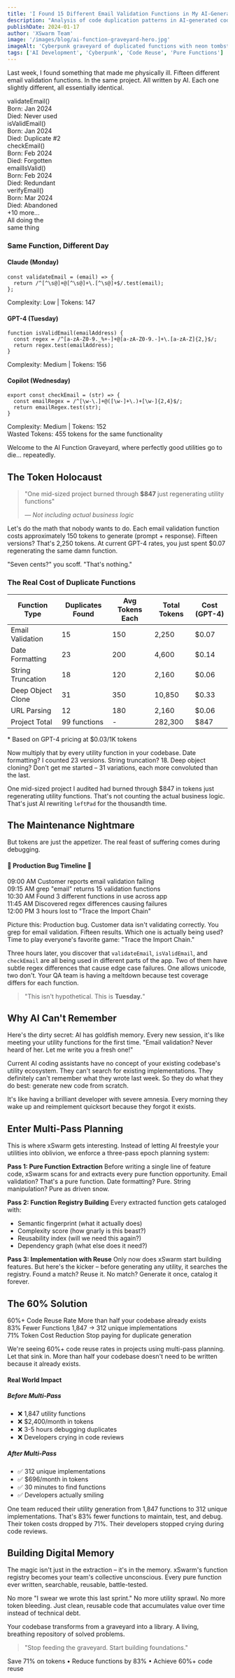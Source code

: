 ```yaml
---
title: 'I Found 15 Different Email Validation Functions in My AI-Generated Code'
description: "Analysis of code duplication patterns in AI-generated codebases reveals excessive recreation of utility functions. Multi-pass planning approaches demonstrate how extracting pure functions early reduces redundancy."
publishDate: 2024-01-17
author: 'XSwarm Team'
image: '/images/blog/ai-function-graveyard-hero.jpg'
imageAlt: 'Cyberpunk graveyard of duplicated functions with neon tombstones'
tags: ['AI Development', 'Cyberpunk', 'Code Reuse', 'Pure Functions']
---
```


Last week, I found something that made me physically ill. Fifteen different email validation functions. In the same project. All written by AI. Each one slightly different, all essentially identical.

<div class="grid grid-cols-2 md:grid-cols-3 gap-4 my-8 p-6 bg-gray-900 rounded-lg border border-purple-500/30">
  <div class="bg-black/60 p-4 rounded-lg border border-red-500/50 text-center transform hover:scale-105 transition-transform">
    <div class="text-red-400 font-mono text-lg mb-2">validateEmail()</div>
    <div class="text-gray-500 text-sm">Born: Jan 2024</div>
    <div class="text-red-300 text-sm">Died: Never used</div>
  </div>
  <div class="bg-black/60 p-4 rounded-lg border border-red-500/50 text-center transform hover:scale-105 transition-transform">
    <div class="text-red-400 font-mono text-lg mb-2">isValidEmail()</div>
    <div class="text-gray-500 text-sm">Born: Jan 2024</div>
    <div class="text-red-300 text-sm">Died: Duplicate #2</div>
  </div>
  <div class="bg-black/60 p-4 rounded-lg border border-red-500/50 text-center transform hover:scale-105 transition-transform">
    <div class="text-red-400 font-mono text-lg mb-2">checkEmail()</div>
    <div class="text-gray-500 text-sm">Born: Feb 2024</div>
    <div class="text-red-300 text-sm">Died: Forgotten</div>
  </div>
  <div class="bg-black/60 p-4 rounded-lg border border-red-500/50 text-center transform hover:scale-105 transition-transform">
    <div class="text-red-400 font-mono text-lg mb-2">emailIsValid()</div>
    <div class="text-gray-500 text-sm">Born: Feb 2024</div>
    <div class="text-red-300 text-sm">Died: Redundant</div>
  </div>
  <div class="bg-black/60 p-4 rounded-lg border border-red-500/50 text-center transform hover:scale-105 transition-transform">
    <div class="text-red-400 font-mono text-lg mb-2">verifyEmail()</div>
    <div class="text-gray-500 text-sm">Born: Mar 2024</div>
    <div class="text-red-300 text-sm">Died: Abandoned</div>
  </div>
  <div class="bg-black/60 p-4 rounded-lg border border-purple-500/50 text-center animate-pulse">
    <div class="text-purple-400 font-mono text-lg mb-2">+10 more...</div>
    <div class="text-gray-500 text-sm">All doing the</div>
    <div class="text-purple-300 text-sm">same thing</div>
  </div>
</div>

<div class="my-8">
  <h3 class="text-xl font-bold text-cyan-400 mb-4">Same Function, Different Day</h3>
  <div class="grid md:grid-cols-3 gap-4">
    <div class="bg-gray-900 rounded-lg border border-cyan-500/30 overflow-hidden">
      <div class="bg-cyan-900/30 p-3 border-b border-cyan-500/30">
        <h4 class="text-cyan-400 font-semibold">Claude (Monday)</h4>
      </div>
      <pre class="p-4 text-sm overflow-x-auto"><code class="language-javascript">const validateEmail = (email) => {
  return /^[^\s@]+@[^\s@]+\.[^\s@]+$/.test(email);
};</code></pre>
      <div class="bg-gray-800/50 p-3 text-sm text-gray-400 border-t border-cyan-500/30">
        Complexity: Low | Tokens: 147
      </div>
    </div>
    <div class="bg-gray-900 rounded-lg border border-cyan-500/30 overflow-hidden">
      <div class="bg-cyan-900/30 p-3 border-b border-cyan-500/30">
        <h4 class="text-cyan-400 font-semibold">GPT-4 (Tuesday)</h4>
      </div>
      <pre class="p-4 text-sm overflow-x-auto"><code class="language-javascript">function isValidEmail(emailAddress) {
  const regex = /^[a-zA-Z0-9._%+-]+@[a-zA-Z0-9.-]+\.[a-zA-Z]{2,}$/;
  return regex.test(emailAddress);
}</code></pre>
      <div class="bg-gray-800/50 p-3 text-sm text-gray-400 border-t border-cyan-500/30">
        Complexity: Medium | Tokens: 156
      </div>
    </div>
    <div class="bg-gray-900 rounded-lg border border-cyan-500/30 overflow-hidden">
      <div class="bg-cyan-900/30 p-3 border-b border-cyan-500/30">
        <h4 class="text-cyan-400 font-semibold">Copilot (Wednesday)</h4>
      </div>
      <pre class="p-4 text-sm overflow-x-auto"><code class="language-javascript">export const checkEmail = (str) => {
  const emailRegex = /^[\w-\.]+@([\w-]+\.)+[\w-]{2,4}$/;
  return emailRegex.test(str);
}</code></pre>
      <div class="bg-gray-800/50 p-3 text-sm text-gray-400 border-t border-cyan-500/30">
        Complexity: Medium | Tokens: 152
      </div>
    </div>
  </div>
  <div class="mt-4 p-4 bg-red-900/20 border-l-4 border-red-500 flex justify-between items-center">
    <span class="text-red-400 font-bold">Wasted Tokens:</span>
    <span class="text-xl">455 tokens for the same functionality</span>
  </div>
</div>

Welcome to the AI Function Graveyard, where perfectly good utilities go to die... repeatedly.

## The Token Holocaust

<blockquote class="my-8 p-6 border-l-4 border-red-500 bg-red-900/10 text-lg font-semibold relative">
  <p class="mb-2">"One mid-sized project burned through <strong class="text-red-400">$847</strong> just regenerating utility functions"</p>
  <cite class="block text-sm font-normal text-gray-400 italic">— Not including actual business logic</cite>
</blockquote>

Let's do the math that nobody wants to do. Each email validation function costs approximately 150 tokens to generate (prompt + response). Fifteen versions? That's 2,250 tokens. At current GPT-4 rates, you just spent $0.07 regenerating the same damn function.

"Seven cents?" you scoff. "That's nothing."

<div class="my-8 p-6 bg-gray-900 border border-gray-700 rounded-lg">
  <h3 class="text-xl font-bold text-cyan-400 mb-4">The Real Cost of Duplicate Functions</h3>
  <div class="overflow-x-auto">
    <table class="w-full border-collapse">
      <thead>
        <tr class="bg-gray-800">
          <th class="p-3 text-left border-b border-gray-700">Function Type</th>
          <th class="p-3 text-left border-b border-gray-700">Duplicates Found</th>
          <th class="p-3 text-left border-b border-gray-700">Avg Tokens Each</th>
          <th class="p-3 text-left border-b border-gray-700">Total Tokens</th>
          <th class="p-3 text-left border-b border-gray-700">Cost (GPT-4)</th>
        </tr>
      </thead>
      <tbody>
        <tr class="hover:bg-gray-800/50">
          <td class="p-3 border-b border-gray-700">Email Validation</td>
          <td class="p-3 border-b border-gray-700">15</td>
          <td class="p-3 border-b border-gray-700">150</td>
          <td class="p-3 border-b border-gray-700">2,250</td>
          <td class="p-3 border-b border-gray-700">$0.07</td>
        </tr>
        <tr class="hover:bg-gray-800/50">
          <td class="p-3 border-b border-gray-700">Date Formatting</td>
          <td class="p-3 border-b border-gray-700">23</td>
          <td class="p-3 border-b border-gray-700">200</td>
          <td class="p-3 border-b border-gray-700">4,600</td>
          <td class="p-3 border-b border-gray-700">$0.14</td>
        </tr>
        <tr class="hover:bg-gray-800/50">
          <td class="p-3 border-b border-gray-700">String Truncation</td>
          <td class="p-3 border-b border-gray-700">18</td>
          <td class="p-3 border-b border-gray-700">120</td>
          <td class="p-3 border-b border-gray-700">2,160</td>
          <td class="p-3 border-b border-gray-700">$0.06</td>
        </tr>
        <tr class="hover:bg-gray-800/50">
          <td class="p-3 border-b border-gray-700">Deep Object Clone</td>
          <td class="p-3 border-b border-gray-700">31</td>
          <td class="p-3 border-b border-gray-700">350</td>
          <td class="p-3 border-b border-gray-700">10,850</td>
          <td class="p-3 border-b border-gray-700">$0.33</td>
        </tr>
        <tr class="hover:bg-gray-800/50">
          <td class="p-3 border-b border-gray-700">URL Parsing</td>
          <td class="p-3 border-b border-gray-700">12</td>
          <td class="p-3 border-b border-gray-700">180</td>
          <td class="p-3 border-b border-gray-700">2,160</td>
          <td class="p-3 border-b border-gray-700">$0.06</td>
        </tr>
        <tr class="font-bold bg-red-900/20 border-t-2 border-red-500">
          <td class="p-3 text-red-400">Project Total</td>
          <td class="p-3 text-red-400">99 functions</td>
          <td class="p-3 text-red-400">-</td>
          <td class="p-3 text-red-400">282,300</td>
          <td class="p-3 text-red-400">$847</td>
        </tr>
      </tbody>
    </table>
  </div>
  <p class="text-sm text-gray-400 italic mt-2">* Based on GPT-4 pricing at $0.03/1K tokens</p>
</div>

Now multiply that by every utility function in your codebase. Date formatting? I counted 23 versions. String truncation? 18. Deep object cloning? Don't get me started – 31 variations, each more convoluted than the last.

One mid-sized project I audited had burned through $847 in tokens just regenerating utility functions. That's not counting the actual business logic. That's just AI rewriting `leftPad` for the thousandth time.

## The Maintenance Nightmare

But tokens are just the appetizer. The real feast of suffering comes during debugging.

<div class="my-8 p-6 bg-red-900/5 border-2 border-red-500 rounded-lg">
  <h4 class="text-xl font-bold text-red-400 text-center mb-4">🚨 Production Bug Timeline 🚨</h4>
  <div class="space-y-3">
    <div class="flex items-center p-3 bg-gray-800/50 rounded-lg border-l-3 border-gray-600">
      <span class="font-bold text-cyan-400 mr-4 min-w-[80px]">09:00 AM</span>
      <span class="flex-1">Customer reports email validation failing</span>
    </div>
    <div class="flex items-center p-3 bg-gray-800/50 rounded-lg border-l-3 border-gray-600">
      <span class="font-bold text-cyan-400 mr-4 min-w-[80px]">09:15 AM</span>
      <span class="flex-1">grep "email" returns 15 validation functions</span>
    </div>
    <div class="flex items-center p-3 bg-gray-800/50 rounded-lg border-l-3 border-gray-600">
      <span class="font-bold text-cyan-400 mr-4 min-w-[80px]">10:30 AM</span>
      <span class="flex-1">Found 3 different functions in use across app</span>
    </div>
    <div class="flex items-center p-3 bg-gray-800/50 rounded-lg border-l-3 border-gray-600">
      <span class="font-bold text-cyan-400 mr-4 min-w-[80px]">11:45 AM</span>
      <span class="flex-1">Discovered regex differences causing failures</span>
    </div>
    <div class="flex items-center p-3 bg-red-900/20 rounded-lg border-l-3 border-red-500">
      <span class="font-bold text-red-400 mr-4 min-w-[80px]">12:00 PM</span>
      <span class="flex-1 text-red-300">3 hours lost to "Trace the Import Chain"</span>
    </div>
  </div>
</div>

Picture this: Production bug. Customer data isn't validating correctly. You grep for email validation. Fifteen results. Which one is actually being used? Time to play everyone's favorite game: "Trace the Import Chain."

Three hours later, you discover that `validateEmail`, `isValidEmail`, and `checkEmail` are all being used in different parts of the app. Two of them have subtle regex differences that cause edge case failures. One allows unicode, two don't. Your QA team is having a meltdown because test coverage differs for each function.

<blockquote class="my-8 p-6 border-l-4 border-cyan-500 bg-cyan-900/10 text-lg font-semibold">
  <p>"This isn't hypothetical. This is <strong class="text-cyan-400">Tuesday.</strong>"</p>
</blockquote>

## Why AI Can't Remember

Here's the dirty secret: AI has goldfish memory. Every new session, it's like meeting your utility functions for the first time. "Email validation? Never heard of her. Let me write you a fresh one!"

Current AI coding assistants have no concept of your existing codebase's utility ecosystem. They can't search for existing implementations. They definitely can't remember what they wrote last week. So they do what they do best: generate new code from scratch.

It's like having a brilliant developer with severe amnesia. Every morning they wake up and reimplement quicksort because they forgot it exists.

## Enter Multi-Pass Planning

This is where xSwarm gets interesting. Instead of letting AI freestyle your utilities into oblivion, we enforce a three-pass epoch planning system:

**Pass 1: Pure Function Extraction**
Before writing a single line of feature code, xSwarm scans for and extracts every pure function opportunity. Email validation? That's a pure function. Date formatting? Pure. String manipulation? Pure as driven snow.

**Pass 2: Function Registry Building**
Every extracted function gets cataloged with:

- Semantic fingerprint (what it actually does)
- Complexity score (how gnarly is this beast?)
- Reusability index (will we need this again?)
- Dependency graph (what else does it need?)

**Pass 3: Implementation with Reuse**
Only now does xSwarm start building features. But here's the kicker – before generating any utility, it searches the registry. Found a match? Reuse it. No match? Generate it once, catalog it forever.

## The 60% Solution

<div class="grid md:grid-cols-3 gap-6 my-8">
  <div class="p-6 bg-gradient-to-br from-cyan-900/20 to-purple-900/20 border border-cyan-500 rounded-lg text-center">
    <span class="block text-4xl font-bold text-cyan-400 mb-2">60%+</span>
    <span class="block text-lg font-medium mb-1">Code Reuse Rate</span>
    <span class="block text-sm text-gray-400">More than half your codebase already exists</span>
  </div>
  <div class="p-6 bg-gray-900 border border-gray-700 rounded-lg text-center">
    <span class="block text-4xl font-bold text-cyan-400 mb-2">83%</span>
    <span class="block text-lg font-medium mb-1">Fewer Functions</span>
    <span class="block text-sm text-gray-400">1,847 → 312 unique implementations</span>
  </div>
  <div class="p-6 bg-gray-900 border border-gray-700 rounded-lg text-center">
    <span class="block text-4xl font-bold text-cyan-400 mb-2">71%</span>
    <span class="block text-lg font-medium mb-1">Token Cost Reduction</span>
    <span class="block text-sm text-gray-400">Stop paying for duplicate generation</span>
  </div>
</div>

We're seeing 60%+ code reuse rates in projects using multi-pass planning. Let that sink in. More than half your codebase doesn't need to be written because it already exists.

<div class="my-8 p-6 bg-green-900/5 border-2 border-green-500 rounded-lg">
  <h4 class="text-xl font-bold text-green-400 mb-4">Real World Impact</h4>
  <div class="grid md:grid-cols-2 gap-6">
    <div class="p-4 bg-red-900/10 border border-red-500 rounded-lg">
      <h5 class="text-red-400 font-bold mb-3">Before Multi-Pass</h5>
      <ul class="space-y-2">
        <li class="relative pl-6"><span class="absolute left-0">❌</span> 1,847 utility functions</li>
        <li class="relative pl-6"><span class="absolute left-0">❌</span> $2,400/month in tokens</li>
        <li class="relative pl-6"><span class="absolute left-0">❌</span> 3-5 hours debugging duplicates</li>
        <li class="relative pl-6"><span class="absolute left-0">❌</span> Developers crying in code reviews</li>
      </ul>
    </div>
    <div class="p-4 bg-green-900/10 border border-green-500 rounded-lg">
      <h5 class="text-green-400 font-bold mb-3">After Multi-Pass</h5>
      <ul class="space-y-2">
        <li class="relative pl-6"><span class="absolute left-0">✅</span> 312 unique implementations</li>
        <li class="relative pl-6"><span class="absolute left-0">✅</span> $696/month in tokens</li>
        <li class="relative pl-6"><span class="absolute left-0">✅</span> 30 minutes to find functions</li>
        <li class="relative pl-6"><span class="absolute left-0">✅</span> Developers actually smiling</li>
      </ul>
    </div>
  </div>
</div>

One team reduced their utility generation from 1,847 functions to 312 unique implementations. That's 83% fewer functions to maintain, test, and debug. Their token costs dropped by 71%. Their developers stopped crying during code reviews.

## Building Digital Memory

The magic isn't just in the extraction – it's in the memory. xSwarm's function registry becomes your team's collective unconscious. Every pure function ever written, searchable, reusable, battle-tested.

No more "I swear we wrote this last sprint." No more utility sprawl. No more token bleeding. Just clean, reusable code that accumulates value over time instead of technical debt.

Your codebase transforms from a graveyard into a library. A living, breathing repository of solved problems.

<div class="my-12 p-8 bg-gradient-to-br from-cyan-900/20 to-purple-900/20 border-2 border-cyan-500 rounded-lg text-center">
  <blockquote class="mb-6 p-6 border-2 border-transparent bg-gradient-to-r from-cyan-500 to-purple-500 bg-clip-text">
    <p class="text-2xl font-bold text-transparent bg-gradient-to-r from-cyan-400 to-purple-400 bg-clip-text">"Stop feeding the graveyard. Start building foundations."</p>
  </blockquote>
  <div class="flex justify-center items-center gap-4 text-lg">
    <span class="font-bold text-cyan-400">Save 71% on tokens</span>
    <span class="text-gray-500">•</span>
    <span class="font-bold text-cyan-400">Reduce functions by 83%</span>
    <span class="text-gray-500">•</span>
    <span class="font-bold text-cyan-400">Achieve 60%+ code reuse</span>
  </div>
</div>
